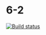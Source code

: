 # 6-2
[![Build status](https://ci.appveyor.com/api/projects/status/9r2dd63ru247hjk3?svg=true)](https://ci.appveyor.com/project/Svetlana-Kutyeva1974/6-2)

